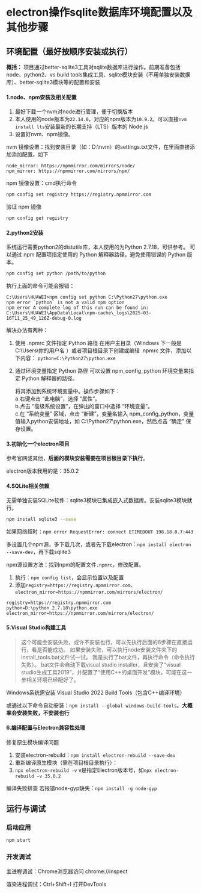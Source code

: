 # electron操作sqlite数据库环境配置以及其他步骤

## 环境配置（最好按顺序安装或执行）

**概括：** 项目通过better-sqlite3工具对sqlite数据库进行操作。前期准备包括node、python2、vs build tools集成工具、sqlite模块安装（不用单独安装数据库）、better-sqlite3模块等的配置和安装

#### 1.node、npm安装及相关配置

1. 最好下载一个nvm对node进行管理，便于切换版本
2. 本人使用的node版本为`22.14.0`，对应的npm版本为`10.9.2`。可以直接`nvm install lts`安装最新的长期支持（LTS）版本的 Node.js
3. 设置好nvm、npm镜像。

nvm 镜像设置：找到安装目录（如：D:\nvm）的settings.txt文件，在里面直接添加添加配置。如下

```text
node_mirror: https://npmmirror.com/mirrors/node/
npm_mirror: https://npmmirror.com/mirrors/npm/
```

npm 镜像设置：cmd执行命令

```bash
npm config set registry https://registry.npmmirror.com
```

验证 npm 镜像

```bash
npm config get registry
```

#### 2.python2安装

系统运行需要python2的distutils库，本人使用的为Python 2.7.18，可供参考。 
可以通过 npm 配置项指定使用的 Python 解释器路径，避免使用错误的 Python 版本。 

```bash
npm config set python /path/to/python
```

执行上面的命令可能会报错：

```text
C:\Users\HUAWEI>npm config set python C:\Python27\python.exe
npm error `python` is not a valid npm option
npm error A complete log of this run can be found in: C:\Users\HUAWEI\AppData\Local\npm-cache\_logs\2025-03-16T11_25_49_126Z-debug-0.log
```

解决办法有两种：

1. 使用 .npmrc 文件指定 Python 路径
在用户主目录（Windows 下一般是 C:\Users\你的用户名 ）或者项目根目录下创建或编辑 .npmrc 文件，添加以下内容：
`python=C:\Python27\python.exe`

2. 通过环境变量指定 Python 路径
   可以设置 npm_config_python 环境变量来指定 Python 解释器的路径。

    将其添加到系统环境变量中。操作步骤如下：  
    a.右键点击 “此电脑”，选择 “属性”。  
    b.点击 “高级系统设置”，在弹出的窗口中选择 “环境变量”。  
    c.在 “系统变量” 区域，点击 “新建”，变量名输入 npm_config_python，变量值输入python安装地址，如 C:\Python27\python.exe，然后点击 “确定” 保存设置。  

#### 3.初始化一个electron项目

参考官网或其他，**后面的模块安装需要在项目根目录下执行**。

electron版本我用的是：35.0.2

#### 4.SQLite相关依赖

无需单独安装SQLite软件‌：sqlite3模块已集成嵌入式数据库。安装sqlite3模块就行。

```bash
npm install sqlite3 --save
```

如果网络超时：`npm error RequestError: connect ETIMEDOUT 198.18.0.7:443`

多设置几个npm源，多下载几次，或者先下载electron：`npm install electron --save-dev`，再下载sqlite3

npm源设置方法：找到npm的配置文件`.npmrc`，修改配置。

1. 执行：`npm config list`，会显示位置以及配置
2. 添加`registry=https://registry.npmmirror.com`、`electron_mirror=https://npmmirror.com/mirrors/electron/`

```text
registry=https://registry.npmmirror.com
python=D:\python 2.7.18\python.exe
electron_mirror=https://npmmirror.com/mirrors/electron/
```

#### 5.Visual Studio构建工具

> 这个可能会安装失败，或许不安装也行，可以先执行后面的6步骤在直接运行，看是否能成功。 
> 如果安装失败，可以执行node安装文件夹下的install_tools.bat文件试一试。 
> 我是执行了bat文件，再执行命令（命令执行失败）。 
> bat文件会自动下载visual studio installer，且安装了“visual studio生成工具2019”，并配置了“使用C++的桌面开发”模块。可能在这一步相关环境已经配好了。

Windows系统需安装 ‌Visual Studio 2022 Build Tools‌（包含C++编译环境）‌

或通过以下命令自动安装：`npm install --global windows-build-tools`。**大概率会安装失败，不安装也行**

#### 6.编译配置与Electron兼容性处理

修复原生模块编译问题

1. 安装electron-rebuild：`npm install electron-rebuild --save-dev`
2. 重新编译原生模块（需在项目根目录执行）：
3. `npx electron-rebuild -v`  v是指定Electron版本号，如`npx electron-rebuild -v 35.0.2`

‌编译失败排查‌
若报错node-gyp缺失：`npm install -g node-gyp`

## 运行与调试

### 启动应用

```bash
npm start
```

### 开发调试

主进程调试：Chrome浏览器访问 chrome://inspect

渲染进程调试：Ctrl+Shift+I 打开DevTools
